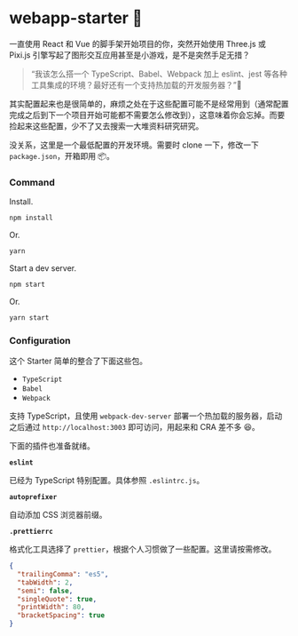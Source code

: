 # webapp-starter 🧰

一直使用 React 和 Vue 的脚手架开始项目的你，突然开始使用 Three.js 或 Pixi.js 引擎写起了图形交互应用甚至是小游戏，是不是突然手足无措？

> “我该怎么搭一个 TypeScript、Babel、Webpack 加上 eslint、jest 等各种工具集成的环境？最好还有一个支持热加载的开发服务器？”🤔

其实配置起来也是很简单的，麻烦之处在于这些配置可能不是经常用到（通常配置完成之后到下一个项目开始可能都不需要怎么修改到），这意味着你会忘掉。而要捡起来这些配置，少不了又去搜索一大堆资料研究研究。

没关系，这里是一个最低配置的开发环境。需要时 clone 一下，修改一下 `package.json`，开箱即用 📦。

### Command

Install.

```js
npm install
```

Or.

```js
yarn
```

Start a dev server.

```js
npm start
```

Or.

```js
yarn start
```

### Configuration

这个 Starter 简单的整合了下面这些包。

- `TypeScript`
- `Babel`
- `Webpack`

支持 TypeScript，且使用 `webpack-dev-server` 部署一个热加载的服务器，启动之后通过 `http://localhost:3003` 即可访问，用起来和 CRA 差不多 😆。

下面的插件也准备就绪。

**`eslint`**

已经为 TypeScript 特别配置。具体参照 `.eslintrc.js`。

**`autoprefixer`**

自动添加 CSS 浏览器前缀。

**`.prettierrc`**

格式化工具选择了 `prettier`，根据个人习惯做了一些配置。这里请按需修改。

```json
{
  "trailingComma": "es5",
  "tabWidth": 2,
  "semi": false,
  "singleQuote": true,
  "printWidth": 80,
  "bracketSpacing": true
}
```
